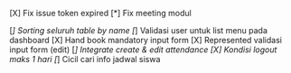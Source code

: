 [X] Fix issue token expired
[*] Fix meeting modul

[*] Sorting seluruh table by name
[*] Validasi user untuk list menu pada dashboard
[X] Hand book mandatory input form
[X] Represented validasi input form (edit)
[*] Integrate create & edit attendance
[X] Kondisi logout maks 1 hari
[*] Cicil cari info jadwal siswa
